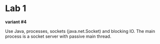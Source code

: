 # Lab 1

**variant #4**

Use Java, processes, sockets (java.net.Socket) and blocking IO. 
The main process is a socket server with passive main thread.
